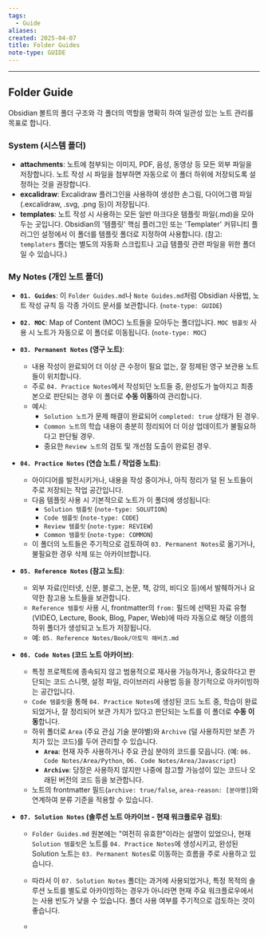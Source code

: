 ```yaml
---
tags:
  - Guide
aliases: 
created: 2025-04-07
title: Folder Guides
note-type: GUIDE
---
```



---

## Folder Guide

Obsidian 볼트의 폴더 구조와 각 폴더의 역할을 명확히 하여 일관성 있는 노트 관리를 목표로 합니다.

### System (시스템 폴더)

- **attachments**: 노트에 첨부되는 이미지, PDF, 음성, 동영상 등 모든 외부 파일을 저장합니다. 노트 작성 시 파일을 첨부하면 자동으로 이 폴더 하위에 저장되도록 설정하는 것을 권장합니다.
- **excalidraw**: Excalidraw 플러그인을 사용하여 생성한 손그림, 다이어그램 파일(.excalidraw, .svg, .png 등)이 저장됩니다.
- **templates**: 노트 작성 시 사용하는 모든 일반 마크다운 템플릿 파일(.md)을 모아두는 곳입니다. Obsidian의 '템플릿' 핵심 플러그인 또는 'Templater' 커뮤니티 플러그인 설정에서 이 폴더를 템플릿 폴더로 지정하여 사용합니다. (참고: `templaters` 폴더는 별도의 자동화 스크립트나 고급 템플릿 관련 파일을 위한 폴더일 수 있습니다.)

### My Notes (개인 노트 폴더)

- **`01. Guides`**: 이 `Folder Guides.md`나 `Note Guides.md`처럼 Obsidian 사용법, 노트 작성 규칙 등 각종 가이드 문서를 보관합니다. (`note-type: GUIDE`)

- **`02. MOC`**: Map of Content (MOC) 노트들을 모아두는 폴더입니다. `MOC 템플릿` 사용 시 노트가 자동으로 이 폴더로 이동됩니다. (`note-type: MOC`)

- **`03. Permanent Notes` (영구 노트)**:
    - 내용 작성이 완료되어 더 이상 큰 수정이 필요 없는, 잘 정제된 영구 보관용 노트들이 위치합니다.
    - 주로 `04. Practice Notes`에서 작성되던 노트들 중, 완성도가 높아지고 최종본으로 판단되는 경우 이 폴더로 **수동 이동**하여 관리합니다.
    - 예시:
        - `Solution 노트`가 문제 해결이 완료되어 `completed: true` 상태가 된 경우.
        - `Common 노트`의 학습 내용이 충분히 정리되어 더 이상 업데이트가 불필요하다고 판단될 경우.
        - 중요한 `Review 노트`의 검토 및 개선점 도출이 완료된 경우.

- **`04. Practice Notes` (연습 노트 / 작업중 노트)**:
    - 아이디어를 발전시키거나, 내용을 작성 중이거나, 아직 정리가 덜 된 노트들이 주로 저장되는 작업 공간입니다.
    - 다음 템플릿 사용 시 기본적으로 노트가 이 폴더에 생성됩니다:
        - `Solution 템플릿` (`note-type: SOLUTION`)
        - `Code 템플릿` (`note-type: CODE`)
        - `Review 템플릿` (`note-type: REVIEW`)
        - `Common 템플릿` (`note-type: COMMON`)
    - 이 폴더의 노트들은 주기적으로 검토하여 `03. Permanent Notes`로 옮기거나, 불필요한 경우 삭제 또는 아카이브합니다.

- **`05. Reference Notes` (참고 노트)**:
    - 외부 자료(인터넷, 신문, 블로그, 논문, 책, 강의, 비디오 등)에서 발췌하거나 요약한 참고용 노트들을 보관합니다.
    - `Reference 템플릿` 사용 시, frontmatter의 `from:` 필드에 선택된 자료 유형(VIDEO, Lecture, Book, Blog, Paper, Web)에 따라 자동으로 해당 이름의 하위 폴더가 생성되고 노트가 저장됩니다.
    - 예: `05. Reference Notes/Book/아토믹 해비츠.md`

- **`06. Code Notes` (코드 노트 아카이브)**:
    - 특정 프로젝트에 종속되지 않고 범용적으로 재사용 가능하거나, 중요하다고 판단되는 코드 스니펫, 설정 파일, 라이브러리 사용법 등을 장기적으로 아카이빙하는 공간입니다.
    - `Code 템플릿`을 통해 `04. Practice Notes`에 생성된 코드 노트 중, 학습이 완료되었거나, 잘 정리되어 보관 가치가 있다고 판단되는 노트를 이 폴더로 **수동 이동**합니다.
    - 하위 폴더로 `Area` (주요 관심 기술 분야별)와 `Archive` (덜 사용하지만 보존 가치가 있는 코드)를 두어 관리할 수 있습니다.
        - **`Area`**: 현재 자주 사용하거나 주요 관심 분야의 코드를 모읍니다. (예: `06. Code Notes/Area/Python`, `06. Code Notes/Area/Javascript`)
        - **`Archive`**: 당장은 사용하지 않지만 나중에 참고할 가능성이 있는 코드나 오래된 버전의 코드 등을 보관합니다.
    - 노트의 frontmatter 필드(`archive: true/false`, `area-reason: [분야명]`)와 연계하여 분류 기준을 적용할 수 있습니다.

- **`07. Solution Notes` (솔루션 노트 아카이브 - 현재 워크플로우 검토)**:
    - `Folder Guides.md` 원본에는 "여전히 유효한"이라는 설명이 있었으나, 현재 `Solution 템플릿`은 노트를 `04. Practice Notes`에 생성시키고, 완성된 Solution 노트는 `03. Permanent Notes`로 이동하는 흐름을 주로 사용하고 있습니다.
    - 따라서 이 `07. Solution Notes` 폴더는 과거에 사용되었거나, 특정 목적의 솔루션 노트를 별도로 아카이빙하는 경우가 아니라면 현재 주요 워크플로우에서는 사용 빈도가 낮을 수 있습니다. 폴더 사용 여부를 주기적으로 검토하는 것이 좋습니다.
 
    -